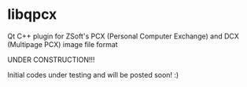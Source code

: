 libqpcx
=======

Qt C++ plugin for ZSoft's PCX (Personal Computer Exchange) and DCX (Multipage PCX) image file format



UNDER CONSTRUCTION!!!

Initial codes under testing and will be posted soon! :)
